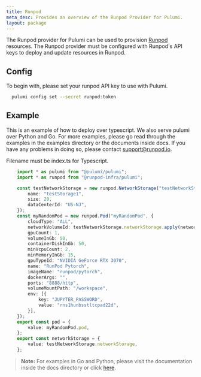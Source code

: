 ```yaml
---
title: Runpod
meta_desc: Provides an overview of the Runpod Provider for Pulumi.
layout: package
---
```


The Runpod provider for Pulumi can be used to provision [Runpod](https://www.runpod.io) resources.
The Runpod provider must be configured with Runpod's API keys to deploy and update resources in Runpod.

## Config

To begin with, please set your runpod API key to use with Pulumi.

```bash
  pulumi config set --secret runpod:token
```

## Example

This is an example of how to deploy over typescript. We also serve pulumi over Python and Go. For more examples, please go read through the examples in the examples directory
or the documents inside docs. If you have any problems in doing so, please contact support@runpod.io.

Filename must be index.ts for Typescript.

```typescript
    import * as pulumi from "@pulumi/pulumi";
    import * as runpod from "@runpod-infra/pulumi";

    const testNetworkStorage = new runpod.NetworkStorage("testNetworkStorage", {
        name: "testStorage1",
        size: 20,
        dataCenterId: "US-NJ",
    });
    const myRandomPod = new runpod.Pod("myRandomPod", {
        cloudType: "ALL",
        networkVolumeId: testNetworkStorage.networkStorage.apply(networkStorage => networkStorage.id),
        gpuCount: 1,
        volumeInGb: 50,
        containerDiskInGb: 50,
        minVcpuCount: 2,
        minMemoryInGb: 15,
        gpuTypeId: "NVIDIA GeForce RTX 3070",
        name: "RunPod Pytorch",
        imageName: "runpod/pytorch",
        dockerArgs: "",
        ports: "8888/http",
        volumeMountPath: "/workspace",
        env: [{
            key: "JUPYTER_PASSWORD",
            value: "rns1hunbsstltcpad22d",
        }],
    });
    export const pod = {
        value: myRandomPod.pod,
    };
    export const networkStorage = {
        value: testNetworkStorage.networkStorage,
    };
```

> **Note:** For examples in Go and Python, please visit the documentation inside the docs directory or click [here](https://github.com/runpod/pulumi-runpod-native/tree/main/docs).